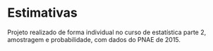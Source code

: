 # Estimativas
Projeto realizado de forma individual no curso de estatística parte 2, amostragem e probabilidade, com dados do PNAE de 2015.
